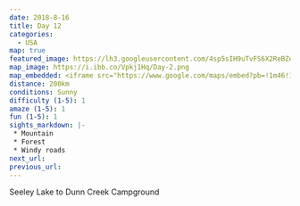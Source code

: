 ```yaml
---
date: 2018-8-16
title: Day 12
categories:
  - USA
map: true
featured_image: https://lh3.googleusercontent.com/4sp5sIH9uTvFS6X2ReBZecGka8mXFB3A2EGU68eur-ZS75PNlV2jwj9mSpofBhbDu8xBSTx2zMaciBu3R57nAuxbMQw5HEyl4xXW59fOvbL9T0HodnUaJukNjhXCkPIZGjdE9Z3Tq4oJpLyIy2024WMSu1H9puY9jnCQAsL1NS_2pQpDgVFB8ncURIag0h3RBQDzLDir6213Y230Z2Td1SSRVVkT4yXqn9EV4mOczW44RZp5wiwxQqVs4g0U3YZh20-GVUP29cNrcr-EeBvZi1idhKZbLbrSRDAaQ0vxVEwgYRuVZ9nnrLdGYrrijCPpsomE01hau9-RGJk2aKWR7GVHax3okaBCCRIPjSFfqZoCGCFIwUmyzGMk81LDW0gD9Wf0L1WuhonVYtwCh_U04FXds0vb7JixuBv7M26BHyBQnlWf_zc2mMinkTue1HGcV9AwqTw3bYJhEEcE8RKPklURf_d_GHToDffoVbbjsJZCXi2hTbCsv8eAfa9BTdJfO4cfWuSOX8PJ9SrR8aVW8rG_jKu4exY56-88746d-BrLwmUrac6iMk_vmakYS4OWqkEeassayR4YknrwJ141NP-98mxDzuJDDJ_UC7tFDSGUum658p2AFV-w5IQVpqHmxXurDSFPBQnoJxHmid5Q6vY4xhhJQKTZ0cLt8TLFVgKmfG0T=w1631-h1023-no
map_image: https://i.ibb.co/Vpkj1Hq/Day-2.png
map_embedded: <iframe src="https://www.google.com/maps/embed?pb=!1m46!1m12!1m3!1d992497.5671099897!2d-114.77051064204383!3d48.122379268943476!2m3!1f0!2f0!3f0!3m2!1i1024!2i768!4f13.1!4m31!3e0!4m5!1s0x535d0ba410e64771%3A0x167c8be694ba442d!2sSeeley%20Lake%2C%20MT%2C%20United%20States!3m2!1d47.1793799!2d-113.4845229!4m5!1s0x535d7c30ea218867%3A0x29c6f808035ab681!2sHungry%20Bear%20Steak%20House%2C%20Mount%20Hwy%2083%2C%20Condon%2C%20MT%2C%20USA!3m2!1d47.477927!2d-113.6757762!4m5!1s0x5368901555555555%3A0xaf16bc2215c55dec!2sGlacier%20National%20Park%2C%20Montana%2C%20USA!3m2!1d48.7596128!2d-113.78702249999999!4m5!1s0x5366a90e3a4d30c3%3A0xadd2cc3ac615e396!2sLibby%2C%20MT%2C%20USA!3m2!1d48.388286099999995!2d-115.5559988!4m5!1s0x5366a387d1f0cd03%3A0xee5c21ed1618c332!2sDunn%20Creek%20Campground%20%26%20Boat%20Ramp%2C%20Montana%2037%2C%20Libby%2C%20MT%2C%20USA!3m2!1d48.3807365!2d-115.32058819999999!5e0!3m2!1sen!2sau!4v1577437286777!5m2!1sen!2sau" width="100%" height="500" frameborder="0" style="border:0;" allowfullscreen=""></iframe>
distance: 200km
conditions: Sunny
difficulty (1-5): 1 
amaze (1-5): 1
fun (1-5): 1
sights_markdown: |-
 * Mountain
 * Forest
 * Windy roads
next_url:
previous_url:
---
```

Seeley Lake to Dunn Creek Campground


